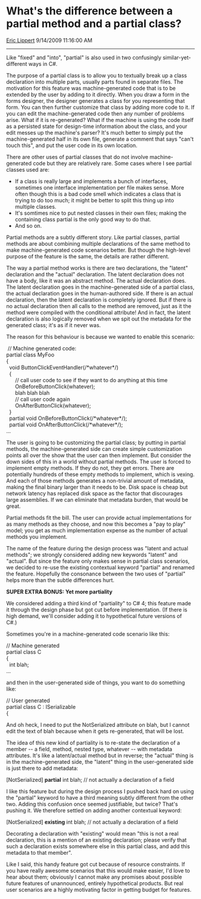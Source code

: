 # What's the difference between a partial method and a partial class?

[Eric Lippert](https://social.msdn.microsoft.com/profile/Eric%20Lippert) 9/14/2009 11:16:00 AM

-----

Like "fixed" and "into", "partial" is also used in two confusingly similar-yet-different ways in C\#.

The purpose of a partial class is to allow you to textually break up a class declaration into multiple parts, usually parts found in separate files. The motivation for this feature was machine-generated code that is to be extended by the user by adding to it directly. When you draw a form in the forms designer, the designer generates a class for you representing that form. You can then further customize that class by adding more code to it. If you can edit the machine-generated code then any number of problems arise. What if it is re-generated? What if the machine is using the code itself as a persisted state for design-time information about the class, and your edit messes up the machine's parser? It's much better to simply put the machine-generated half in its own file, generate a comment that says "can't touch this", and put the user code in its own location.

There are other uses of partial classes that do not involve machine-generated code but they are relatively rare. Some cases where I see partial classes used are:

  - If a class is really large and implements a bunch of interfaces, sometimes one interface implementation per file makes sense. More often though this is a bad code smell which indicates a class that is trying to do too much; it might be better to split this thing up into multiple classes.
  - It's somtimes nice to put nested classes in their own files; making the containing class partial is the only good way to do that.
  - And so on.

Partial methods are a subtly different story. Like partial classes, partial methods are about combining multiple declarations of the same method to make machine-generated code scenarios better. But though the high-level purpose of the feature is the same, the details are rather different.

The way a partial method works is there are two declarations, the "latent" declaration and the "actual" declaration. The latent declaration does not have a body, like it was an abstract method. The actual declaration does. The latent declaration goes in the machine-generated side of a partial class, the actual declaration goes in the human-authored side. If there is an actual declaration, then the latent declaration is completely ignored. But if there is no actual declaration then all calls to the method are removed, just as it the method were compiled with the conditional attribute\! And in fact, the latent declaration is also logically removed when we spit out the metadata for the generated class; it's as if it never was.

The reason for this behaviour is because we wanted to enable this scenario:

 

 // Machine generated code:  
partial class MyFoo  
{  
  void ButtonClickEventHandler(/\*whatever\*/)  
  {  
      // call user code to see if they want to do anything at this time  
      OnBeforeButtonClick(whatever);  
      blah blah blah  
      // call user code again  
      OnAfterButtonClick(whatever);  
  }  
  partial void OnBeforeButtonClick(/\*whatever\*/);   
  partial void OnAfterButtonClick(/\*whatever\*/);  
...  

The user is going to be customizing the partial class; by putting in partial methods, the machine-generated side can create simple customization points all over the show that the user can then implement. But consider the down sides of this in a world without partial methods. The user is forced to implement empty methods. If they do not, they get errors. There are potentially hundreds of these empty methods to implement, which is vexing. And each of those methods generates a non-trivial amount of metadata, making the final binary larger than it needs to be. Disk space is cheap but network latency has replaced disk space as the factor that discourages large assemblies. If we can eliminate that metadata burden, that would be great.

Partial methods fit the bill. The user can provide actual implementations for as many methods as they choose, and now this becomes a "pay to play" model; you get as much implementation expense as the number of actual methods you implement.

The name of the feature during the design process was "latent and actual methods"; we strongly considered adding new keywords "latent" and "actual". But since the feature only makes sense in partial class scenarios, we decided to re-use the existing contextual keyword "partial" and renamed the feature. Hopefully the consonance between the two uses of "partial" helps more than the subtle differences hurt.

**SUPER EXTRA BONUS: Yet more partiality**

We considered adding a third kind of "partiality" to C\# 4; this feature made it through the design phase but got cut before implementation. (If there is high demand, we'll consider adding it to hypothetical future versions of C\#.) 

Sometimes you're in a machine-generated code scenario like this:

 

// Machine generated  
partial class C  
{  
  int blah;  
...

and then in the user-generated side of things, you want to do something like:

 

// User generated  
partial class C : ISerializable  
{  

And oh heck, I need to put the NotSerialized attribute on blah, but I cannot edit the text of blah because when it gets re-generated, that will be lost.

The idea of this new kind of partiality is to re-state the declaration of a member -- a field, method, nested type, whatever -- with metadata attributes. It's like a latent/actual method but in reverse; the "actual" thing is in the machine-generated side, the "latent" thing in the user-generated side is just there to add metadata:

 

\[NotSerialized\] **partial** int blah; // not actually a declaration of a field

I like this feature but during the design process I pushed back hard on using the "partial" keyword to have a third meaning subtly different from the other two. Adding this confusion once seemed justifiable, but twice? That's pushing it. We therefore settled on adding another contextual keyword:

 

\[NotSerialized\] **existing** int blah; // not actually a declaration of a field

Decorating a declaration with "existing" would mean "this is not a real declaration, this is a mention of an existing declaration; please verify that such a declaration exists somewhere else in this partial class, and add this metadata to that member".

Like I said, this handy feature got cut because of resource constraints. If you have really awesome scenarios that this would make easier, I'd love to hear about them; obviously I cannot make any promises about possible future features of unannounced, entirely hypothetical products. But real user scenarios are a highly motivating factor in getting budget for features.

